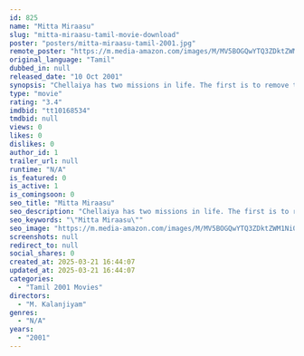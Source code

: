 ```yaml
---
id: 825
name: "Mitta Miraasu"
slug: "mitta-miraasu-tamil-movie-download"
poster: "posters/mitta-miraasu-tamil-2001.jpg"
remote_poster: "https://m.media-amazon.com/images/M/MV5BOGQwYTQ3ZDktZWM1Ni00YzMyLTkzMGUtNWQwMTc0MDI2ZmU5XkEyXkFqcGc@._V1_SX300.jpg"
original_language: "Tamil"
dubbed_in: null
released_date: "10 Oct 2001"
synopsis: "Chellaiya has two missions in life. The first is to remove the taint on the family name and expose the man behind his family's misfortunes. The second is to make his younger sibling a lawyer so that it will help him in achieving t..."
type: "movie"
rating: "3.4"
imdbid: "tt10168534"
tmdbid: null
views: 0
likes: 0
dislikes: 0
author_id: 1
trailer_url: null
runtime: "N/A"
is_featured: 0
is_active: 1
is_comingsoon: 0
seo_title: "Mitta Miraasu"
seo_description: "Chellaiya has two missions in life. The first is to remove the taint on the family name and expose the man behind his family's misfortunes. The second is to make his younger sibling a lawyer so that it will help him in achieving t..."
seo_keywords: "\"Mitta Miraasu\""
seo_image: "https://m.media-amazon.com/images/M/MV5BOGQwYTQ3ZDktZWM1Ni00YzMyLTkzMGUtNWQwMTc0MDI2ZmU5XkEyXkFqcGc@._V1_SX300.jpg"
screenshots: null
redirect_to: null
social_shares: 0
created_at: 2025-03-21 16:44:07
updated_at: 2025-03-21 16:44:07
categories:
  - "Tamil 2001 Movies"
directors:
  - "M. Kalanjiyam"
genres:
  - "N/A"
years:
  - "2001"
---
```

